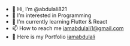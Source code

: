 - 👋 Hi, I’m @abdulali821
- 👀 I’m interested in Programming
- 🌱 I’m currently learning Flutter & React
- 📫 How to reach me iamabdulali1@gmail.com
- 💼 Here is my Portfolio [iamabdulali](https://iamabdulali.netlify.app/)

<!---
abdulali821/abdulali821 is a ✨ special ✨ repository because its `README.md` (this file) appears on your GitHub profile.
You can click the Preview link to take a look at your changes.
--->

